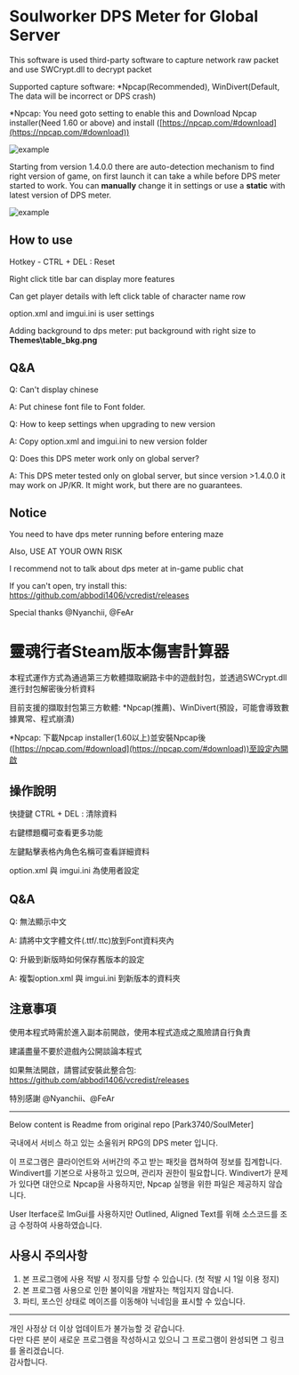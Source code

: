 
# Soulworker DPS Meter for Global Server

This software is used third-party software to capture network raw packet and use SWCrypt.dll to decrypt packet

Supported capture software: *Npcap(Recommended), WinDivert(Default, The data will be incorrect or DPS crash)

*Npcap: You need goto setting to enable this and Download Npcap installer(Need 1.60 or above) and install ([https://npcap.com/#download](https://npcap.com/#download))

![example](example.png)

Starting from version 1.4.0.0 there are auto-detection mechanism to find right version of game, on first launch it can take a while before DPS meter started to work. You can **manually** change it in settings or use a **static** with latest version of DPS meter.

![example](settings_auto.png)

## How to use

Hotkey - CTRL + DEL : Reset

Right click title bar can display more features

Can get player details with left click table of character name row

option.xml and imgui.ini is user settings

Adding background to dps meter: put background with right size to **Themes\table_bkg.png**

## Q&A

Q: Can't display chinese

A: Put chinese font file to Font folder.

Q: How to keep settings when upgrading to new version

A: Copy option.xml and imgui.ini to new version folder

Q: Does this DPS meter work only on global server?

A: This DPS meter tested only on global server, but since version >1.4.0.0 it may work on JP/KR. It might work, but there are no guarantees.


## Notice
You need to have dps meter running before entering maze

Also, USE AT YOUR OWN RISK

I recommend not to talk about dps meter at in-game public chat

If you can't open, try install this: https://github.com/abbodi1406/vcredist/releases

Special thanks @Nyanchii, @FeAr


# 靈魂行者Steam版本傷害計算器

本程式運作方式為通過第三方軟體擷取網路卡中的遊戲封包，並透過SWCrypt.dll進行封包解密後分析資料

目前支援的擷取封包第三方軟體: *Npcap(推薦)、WinDivert(預設，可能會導致數據異常、程式崩潰)

*Npcap: 下載Npcap installer(1.60以上)並安裝Npcap後([https://npcap.com/#download](https://npcap.com/#download))至設定內開啟



## 操作說明

快捷鍵 CTRL + DEL : 清除資料

右鍵標題欄可查看更多功能

左鍵點擊表格內角色名稱可查看詳細資料

option.xml 與 imgui.ini 為使用者設定


## Q&A

Q: 無法顯示中文

A: 請將中文字體文件(.ttf/.ttc)放到Font資料夾內

Q: 升級到新版時如何保存舊版本的設定

A: 複製option.xml 與 imgui.ini 到新版本的資料夾


## 注意事項
使用本程式時需於進入副本前開啟，使用本程式造成之風險請自行負責

建議盡量不要於遊戲內公開談論本程式

如果無法開啟，請嘗試安裝此整合包: https://github.com/abbodi1406/vcredist/releases

特別感謝 @Nyanchii、@FeAr



---
Below content is Readme from original repo [Park3740/SoulMeter]

국내에서 서비스 하고 있는 소울워커 RPG의 DPS meter 입니다.

이 프로그램은 클라이언트와 서버간의 주고 받는 패킷을 캡쳐하여 정보를 집계합니다.
Windivert를 기본으로 사용하고 있으며, 관리자 권한이 필요합니다.
Windivert가 문제가 있다면 대안으로 Npcap을 사용하지만, Npcap 실행을 위한 파일은 제공하지 않습니다.

User Iterface로 ImGui를 사용하지만 Outlined, Aligned Text를 위해 소스코드를 조금 수정하여 사용하였습니다.

## 사용시 주의사항
1. 본 프로그램에 사용 적발 시 정지를 당할 수 있습니다. (첫 적발 시 1일 이용 정지)
2. 본 프로그램 사용으로 인한 불이익을 개발자는 책임지지 않습니다.
3. 파티, 포스인 상태로 메이즈를 이동해야 닉네임을 표시할 수 있습니다.

---------------------
개인 사정상 더 이상 업데이트가 불가능할 것 같습니다.    
다만 다른 분이 새로운 프로그램을 작성하시고 있으니 그 프로그램이 완성되면 그 링크를 올리겠습니다.    
감사합니다.

